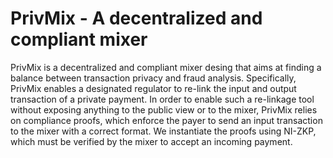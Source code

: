 # PrivMix - A decentralized and compliant mixer
PrivMix is a decentralized and compliant mixer desing that aims at finding a balance between transaction privacy and fraud analysis.
Specifically, PrivMix enables a designated regulator to re-link the input and output transaction of a private payment.
In order to enable such a re-linkage tool without exposing anything to the public view or to the mixer, PrivMix relies
on compliance proofs, which enforce the payer to send an input transaction to the mixer with a correct format.
We instantiate the proofs using NI-ZKP, which must be verified by the mixer to accept an incoming payment.
